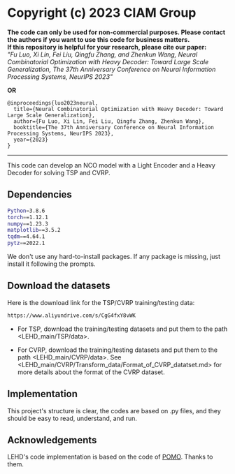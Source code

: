 # Copyright (c) 2023 CIAM Group
**The code can only be used for non-commercial purposes. Please contact the authors if you want to use this code for business matters.**  
**If this repository is helpful for your research, please cite our paper:<br />**
*"Fu Luo, Xi Lin, Fei Liu, Qingfu Zhang, and Zhenkun Wang, Neural Combinatorial Optimization with Heavy Decoder: Toward Large Scale Generalization, The 37th Anniversary Conference on Neural Information Processing Systems, NeurIPS 2023" <br />*

**OR**

```
@inproceedings{luo2023neural,
  title={Neural Combinatorial Optimization with Heavy Decoder: Toward Large Scale Generalization},
  author={Fu Luo, Xi Lin, Fei Liu, Qingfu Zhang, Zhenkun Wang},
  booktitle={The 37th Anniversary Conference on Neural Information Processing Systems, NeurIPS 2023},
  year={2023}
}
```
****
This code can develop an NCO model with a Light Encoder and a Heavy Decoder for solving TSP and CVRP. 

## Dependencies
```bash
Python=3.8.6
torch==1.12.1
numpy==1.23.3
matplotlib==3.5.2
tqdm==4.64.1
pytz==2022.1
```

We don't use any hard-to-install packages. 
If any package is missing, just install it following the prompts.

## Download the datasets
Here is the download link for the TSP/CVRP training/testing data:
```bash
https://www.aliyundrive.com/s/CgG4fxY8vWK
```
- For TSP, download the training/testing datasets and put them to the path <LEHD_main/TSP/data>.

- For CVRP, download the training/testing datasets and put them to the path <LEHD_main/CVRP/data>.
See <LEHD_main/CVRP/Transform_data/Format_of_CVRP_datatset.md> for more details about the format of the CVRP dataset.


## Implementation

This project's structure is clear, the codes are based on .py files, and they should be easy to read, understand, and run.


## Acknowledgements
LEHD's code implementation is based on the code of [POMO](https://github.com/yd-kwon/POMO/tree/master/NEW_py_ver).
Thanks to them.
